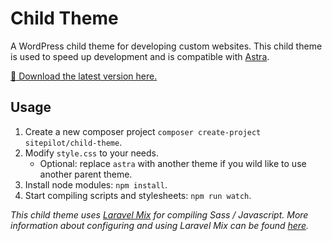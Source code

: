 # Child Theme

A WordPress child theme for developing custom websites. This child theme is used to speed up development and is compatible with [Astra](https://wpastra.com/).

[🚀 Download the latest version here.](https://github.com/sitepilot/child-theme/releases)

## Usage

1. Create a new composer project `composer create-project sitepilot/child-theme`.
2. Modify `style.css` to your needs.
   - Optional: replace `astra` with another theme if you wild like to use another parent theme.
3. Install node modules: `npm install`.
4. Start compiling scripts and stylesheets: `npm run watch`.

_This child theme uses [Laravel Mix](https://laravel-mix.com/) for compiling Sass / Javascript. More information about configuring and using Laravel Mix can be found [here](https://laravel-mix.com/docs/5.0/installation)._
